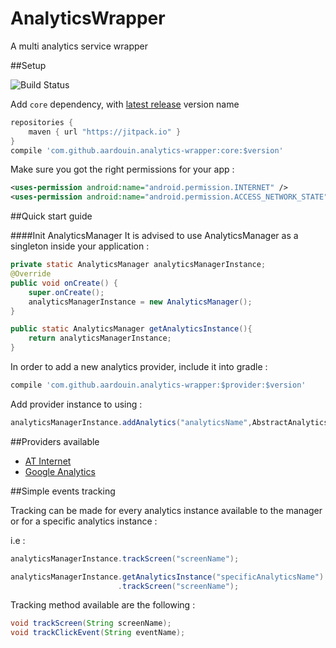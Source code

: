 # AnalyticsWrapper
A multi analytics service wrapper

##Setup

![Build Status](https://img.shields.io/github/release/aardouin/analytics-wrapper.svg?label=latest%20release
)

Add `core` dependency, with [latest release](https://github.com/aardouin/analytics-wrapper/releases/latest) version name

```groovy
repositories {
    maven { url "https://jitpack.io" }
}
compile 'com.github.aardouin.analytics-wrapper:core:$version'
```

Make sure you got the right permissions for your app : 

```xml
<uses-permission android:name="android.permission.INTERNET" />
<uses-permission android:name="android.permission.ACCESS_NETWORK_STATE" />
```


##Quick start guide

####Init AnalyticsManager 
It is advised to use AnalyticsManager as a singleton inside your application : 

```java
private static AnalyticsManager analyticsManagerInstance;
@Override
public void onCreate() {
    super.onCreate();
    analyticsManagerInstance = new AnalyticsManager();
}

public static AnalyticsManager getAnalyticsInstance(){
    return analyticsManagerInstance;
}
```


In order to add a new analytics provider, include it into gradle : 

```groovy
compile 'com.github.aardouin.analytics-wrapper:$provider:$version'
```

Add provider instance to using : 

```java
analyticsManagerInstance.addAnalytics("analyticsName",AbstractAnalytics analytics)
```

##Providers available
* [AT Internet](./atinternet/)
* [Google Analytics](./googleanalytics/)

##Simple events tracking

Tracking can be made for every analytics instance available to the manager or for a specific analytics instance : 

i.e : 

```java
analyticsManagerInstance.trackScreen("screenName");

analyticsManagerInstance.getAnalyticsInstance("specificAnalyticsName")
						.trackScreen("screenName");
```

Tracking method available are the following : 

```java
void trackScreen(String screenName);
void trackClickEvent(String eventName);
```
